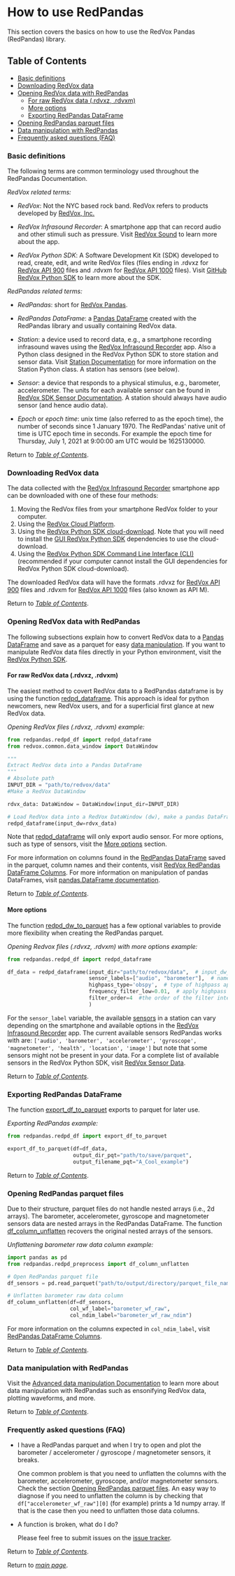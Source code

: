 # How to use RedPandas

This section covers the basics on how to use the RedVox Pandas (RedPandas) library.


## Table of Contents

<!-- toc -->

- [Basic definitions](#basic-definitions)
- [Downloading RedVox data](#downloading-redvox-data)
- [Opening RedVox data with RedPandas](#opening-redvox-data-with-redpandas)
    - [For raw RedVox data (.rdvxz, .rdvxm)](#for-raw-redvox-data-rdvxz-rdvxm)
    - [More options](#more-options)
    - [Exporting RedPandas DataFrame](#exporting-redpandas-dataframe)
- [Opening RedPandas parquet files](#opening-redpandas-parquet-files)
- [Data manipulation with RedPandas](#data-manipulation-with-redpandas)
- [Frequently asked questions (FAQ)](#frequently-asked-questions-faq)

<!-- tocstop -->

### Basic definitions

The following terms are common terminology used throughout the RedPandas Documentation.

_RedVox related terms:_

- _RedVox_: Not the NYC based rock band. RedVox refers to products developed by [RedVox, Inc.](http://nelha.hawaii.gov/our-clients/redvox/)

- _RedVox Infrasound Recorder_: A smartphone app that can record audio and other stimuli such as pressure. 
Visit [RedVox Sound](https://www.redvoxsound.com) to learn more about the app.

- _RedVox Python SDK_: A Software Development Kit (SDK) developed to read, create, edit, and write RedVox files 
(files ending in .rdvxz for [RedVox API 900](https://bitbucket.org/redvoxhi/redvox-protobuf-api/src/master/) 
 files and .rdvxm for [RedVox API 1000](https://github.com/RedVoxInc/redvox-api-1000) files). Visit
  [GitHub RedVox Python SDK](https://github.com/RedVoxInc/redvox-python-sdk) to learn more about the SDK.

_RedPandas related terms:_

- _RedPandas_: short for [RedVox Pandas](https://pypi.org/project/redvox-pandas/).

- _RedPandas DataFrame_: a [Pandas DataFrame](https://pandas.pydata.org/pandas-docs/stable/reference/api/pandas.DataFrame.html)
created with the RedPandas library and usually containing RedVox data.

- _Station_: a device used to record data, e.g., a smartphone recording infrasound waves using the
[RedVox Infrasound Recorder](https://www.redvoxsound.com/) app. Also a Python class designed in the RedVox Python SDK to
store station and sensor data. Visit 
[Station Documentation](https://github.com/RedVoxInc/redvox-python-sdk/tree/master/docs/python_sdk/data_window/station)
for more information on the Station Python class. A station has sensors (see below).

- _Sensor_: a device that responds to a physical stimulus, e.g., barometer, accelerometer. The units for each available sensor can
be found in [RedVox SDK Sensor Documentation](https://github.com/RedVoxInc/redvox-python-sdk/tree/master/docs/python_sdk/data_window/station#sensor-data-dataframe-access).
A station should always have audio sensor (and hence audio data).

- _Epoch_ or _epoch time_: unix time (also referred to as the epoch time), the number of seconds since 1 January 1970. 
The RedPandas' native unit of time is UTC epoch time in seconds. For example the epoch time for Thursday, July 1, 2021 at 9:00:00 am
UTC would be 1625130000.


Return to _[Table of Contents](#table-of-contents)_.

### Downloading RedVox data

The data collected with the [RedVox Infrasound Recorder](https://www.redvoxsound.com/) smartphone app can be downloaded 
with one of these four methods:

1) Moving the RedVox files from your smartphone RedVox folder to your computer.
2) Using the [RedVox Cloud Platform](https://beta.redvox.io/#/home).
3) Using the [RedVox Python SDK cloud-download](https://github.com/RedVoxInc/redvox-python-sdk/tree/master/docs/python_sdk/cli#cloud-download-command-details). Note that you will need to install the [GUI RedVox Python SDK](https://github.com/RedVoxInc/redvox-python-sdk/blob/master/docs/python_sdk/installation.md#installing-optional-dependencies) 
dependencies to use the cloud-download.
4) Using the [RedVox Python SDK Command Line Interface (CLI)](https://github.com/RedVoxInc/redvox-python-sdk/tree/master/docs/python_sdk/cli#data-req-command-details) 
(recommended if your computer cannot install the GUI dependencies for RedVox Python SDK cloud-download).


The downloaded RedVox data will have the formats .rdvxz for [RedVox API 900](https://bitbucket.org/redvoxhi/redvox-protobuf-api/src/master/) 
files and .rdvxm for [RedVox API 1000](https://github.com/RedVoxInc/redvox-api-1000) files (also known as API M).

Return to _[Table of Contents](#table-of-contents)_.

### Opening RedVox data with RedPandas

The following subsections explain how to convert RedVox data to a 
[Pandas DataFrame](https://pandas.pydata.org/pandas-docs/stable/reference/api/pandas.DataFrame.html) and save as a parquet 
for easy [data manipulation](advance_use_redpandas.md). 
If you want to manipulate RedVox data files directly in your Python environment, visit the [RedVox Python SDK](https://github.com/RedVoxInc/redvox-python-sdk/tree/master/docs/python_sdk).


#### For raw RedVox data (.rdvxz, .rdvxm)

The easiest method to covert RedVox data to a RedPandas dataframe is by using the function
[redpd_dataframe](https://redvoxinc.github.io/redpandas/redpd_df.html#redpandas.redpd_df.redpd_dataframe). 
This approach is ideal for python newcomers, new RedVox users, and for a superficial first glance at new RedVox data.

_Opening RedVox files (.rdvxz, .rdvxm) example:_

```python
from redpandas.redpd_df import redpd_dataframe
from redvox.common.data_window import DataWindow

"""
Extract RedVox data into a Pandas DataFrame
"""
# Absolute path
INPUT_DIR = "path/to/redvox/data"
#Make a RedVox DataWindow

rdvx_data: DataWindow = DataWindow(input_dir=INPUT_DIR)

# Load RedVox data into a RedVox DataWindow (dw), make a pandas DataFrame and save it as parquet
redpd_dataframe(input_dw=rdvx_data)
```
Note that [redpd_dataframe](https://redvoxinc.github.io/redpandas/redpd_df.html#redpandas.redpd_df.redpd_dataframe) 
will only export audio sensor. For more options, such as type of sensors, visit the [More options](#more-options) section.

For more information on columns found in the [RedPandas DataFrame](#basic-definitions) saved in the parquet, column names 
and their contents, visit [RedVox RedPandas DataFrame Columns](https://github.com/RedVoxInc/redpandas/blob/master/docs/redpandas/columns_name.md#redpandas-dataframe-columns). 
For more information on manipulation of pandas DataFrames, visit [pandas.DataFrame documentation](https://pandas.pydata.org/docs/reference/api/pandas.DataFrame.html).

Return to _[Table of Contents](#table-of-contents)_.

#### More options

The function [redpd_dw_to_parquet](https://redvoxinc.github.io/redpandas/redpd_dw_to_parquet.html#redpandas.redpd_dw_to_parquet.redpd_dw_to_parquet)
 has a few optional variables to provide more flexibility when creating the RedPandas parquet.

_Opening Redvox files (.rdvxz, .rdvxm) with more options example:_

```python
from redpandas.redpd_df import redpd_dataframe

df_data = redpd_dataframe(input_dir="path/to/redvox/data",  # input_dw_or_path directory where the data is located. Only variable REQUIRED
                          sensor_labels=["audio", "barometer"],  # name of sensors, if None, audio will be loaded
                          highpass_type='obspy',  # type of highpass applied: 'obspy', 'butter', 'rc', default 'obspy'
                          frequency_filter_low=0.01,  # apply highpass filter
                          filter_order=4  #the order of the filter integer. Default is 4
                          )  
```

For the ``sensor_label`` variable, the available [sensors](#basic-definitions) in a station can vary depending on the smartphone and available options
in the [RedVox Infrasound Recorder](https://www.redvoxsound.com/) app. The current available sensors RedPandas works with 
are: ``['audio', 'barometer', 'accelerometer', 'gyroscope', 'magnetometer', 'health', 'location', 'image']`` but note that 
some sensors might not be present in your data. For a complete list of available sensors in the RedVox Python SDK, visit 
[RedVox Sensor Data](https://github.com/RedVoxInc/redvox-python-sdk/tree/master/docs/python_sdk/data_window/station#sensor-data-dataframe-access). 

Return to _[Table of Contents](#table-of-contents)_.

### Exporting RedPandas DataFrame

The function [export_df_to_parquet](https://redvoxinc.github.io/redpandas/redpd_df.html#redpandas.redpd_df.export_df_to_parquet)
exports to parquet for later use.

_Exporting RedPandas example:_
```python
from redpandas.redpd_df import export_df_to_parquet

export_df_to_parquet(df=df_data,
                     output_dir_pqt="path/to/save/parquet",
                     output_filename_pqt="A_Cool_example")
```
Return to _[Table of Contents](#table-of-contents)_.

### Opening RedPandas parquet files

Due to their structure, parquet files do not handle nested arrays (i.e., 2d arrays). The barometer, accelerometer, gyroscope and magnetometer sensors data are 
nested arrays in the RedPandas DataFrame. The function [df_column_unflatten](https://redvoxinc.github.io/redpandas/redpd_preprocess.html#redpandas.redpd_preprocess.df_column_unflatten) 
recovers the original nested arrays of the sensors.

_Unflattening barometer raw data column example:_
```python
import pandas as pd
from redpandas.redpd_preprocess import df_column_unflatten

# Open RedPandas parquet file
df_sensors = pd.read_parquet("path/to/output/directory/parquet_file_name.parquet")

# Unflatten barometer raw data column
df_column_unflatten(df=df_sensors,
                    col_wf_label="barometer_wf_raw",
                    col_ndim_label="barometer_wf_raw_ndim")

```
For more information on the columns expected in ``col_ndim_label``, visit [RedPandas DataFrame Columns](columns_name.md#columns-related-to-parquet-savingopening).

Return to _[Table of Contents](#table-of-contents)_.


### Data manipulation with RedPandas

Visit the [Advanced data manipulation Documentation](advance_use_redpandas.md) to learn more about data manipulation with 
RedPandas such as ensonifying RedVox data, plotting waveforms, and more.

Return to _[Table of Contents](#table-of-contents)_.


### Frequently asked questions (FAQ)

- I have a RedPandas parquet and when I try to open and plot the barometer / accelerometer / gyroscope / magnetometer 
        sensors, it breaks.

    One common problem is that you need to unflatten the columns with the barometer, accelerometer, gyroscope, and/or 
    magnetometer sensors. Check the section [Opening RedPandas parquet files](#opening-redpandas-parquet-files).
    An easy way to diagnose if you need to unflatten the column is by checking that ``df["accelerometer_wf_raw"][0]`` (for example) 
    prints a 1d numpy array. If that is the case then you need to unflatten those data columns.

- A function is broken, what do I do?

    Please feel free to submit issues on the [issue tracker](https://github.com/RedVoxInc/redpandas/issues). 


Return to _[Table of Contents](#table-of-contents)_.

Return to _[main page](https://github.com/RedVoxInc/redpandas#redpandas)_.